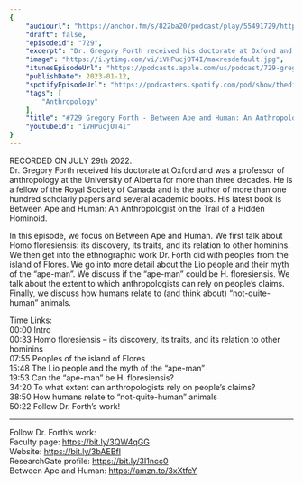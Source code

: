 ```yaml
---
{
	"audiourl": "https://anchor.fm/s/822ba20/podcast/play/55491729/https%3A%2F%2Fd3ctxlq1ktw2nl.cloudfront.net%2Fstaging%2F2022-6-29%2F95d67139-4543-8a1f-42ce-8dbea5e3e0ed.m4a",
	"draft": false,
	"episodeid": "729",
	"excerpt": "Dr. Gregory Forth received his doctorate at Oxford and was a professor of anthropology at the University of Alberta for more than three decades. He is a fellow of the Royal Society of Canada and is the author of more than one hundred scholarly papers and several academic books. His latest book is Between Ape and Human: An Anthropologist on the Trail of a Hidden Hominoid.",
	"image": "https://i.ytimg.com/vi/iVHPucjOT4I/maxresdefault.jpg",
	"itunesEpisodeUrl": "https://podcasts.apple.com/us/podcast/729-gregory-forth-between-ape-and-human/id1451347236?i=1000594103522&uo=4",
	"publishDate": 2023-01-12,
	"spotifyEpisodeUrl": "https://podcasters.spotify.com/pod/show/thedissenter/episodes/729-Gregory-Forth---Between-Ape-and-Human-An-Anthropologist-on-the-Trail-of-a-Hidden-Hominoid-e1lrvmh",
	"tags": [
		"Anthropology"
	],
	"title": "#729 Gregory Forth - Between Ape and Human: An Anthropologist on the Trail of a Hidden Hominoid",
	"youtubeid": "iVHPucjOT4I"
}
---
```

RECORDED ON JULY 29th 2022.  
Dr. Gregory Forth received his doctorate at Oxford and was a professor of anthropology at the University of Alberta for more than three decades. He is a fellow of the Royal Society of Canada and is the author of more than one hundred scholarly papers and several academic books. His latest book is Between Ape and Human: An Anthropologist on the Trail of a Hidden Hominoid.

In this episode, we focus on Between Ape and Human. We first talk about Homo floresiensis: its discovery, its traits, and its relation to other hominins. We then get into the ethnographic work Dr. Forth did with peoples from the island of Flores. We go into more detail about the Lio people and their myth of the “ape-man”. We discuss if the “ape-man” could be H. floresiensis. We talk about the extent to which anthropologists can rely on people’s claims. Finally, we discuss how humans relate to (and think about) “not-quite-human” animals.

Time Links:  
<time>00:00</time> Intro  
<time>00:33</time> Homo floresiensis – its discovery, its traits, and its relation to other hominins  
<time>07:55</time> Peoples of the island of Flores  
<time>15:48</time> The Lio people and the myth of the “ape-man”  
<time>19:53</time> Can the “ape-man” be H. floresiensis?  
<time>34:20</time> To what extent can anthropologists rely on people’s claims?  
<time>38:50</time> How humans relate to “not-quite-human” animals  
<time>50:22</time> Follow Dr. Forth’s work!

---

Follow Dr. Forth’s work:  
Faculty page: https://bit.ly/3QW4qGG  
Website: https://bit.ly/3bAEBfl  
ResearchGate profile: https://bit.ly/3I1ncc0  
Between Ape and Human: https://amzn.to/3xXtfcY
